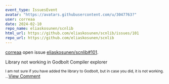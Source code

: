 ```yaml
---
event_type: IssuesEvent
avatar: "https://avatars.githubusercontent.com/u/3047763?"
user: correaa
date: 2024-02-10
repo_name: eliaskosunen/scnlib
html_url: https://github.com/eliaskosunen/scnlib/issues/101
repo_url: https://github.com/eliaskosunen/scnlib
---
```


<a href='https://github.com/correaa' target='_blank'>correaa</a> open issue <a href='https://github.com/eliaskosunen/scnlib/issues/101' target='_blank'>eliaskosunen/scnlib#101</a>.

<p>Library not working in Godbolt Compiler explorer</p><small>I am not sure if you have added the library to Godbolt, but in case you did, it is not working. ...</small><a href='https://github.com/eliaskosunen/scnlib/issues/101' target='_blank'>View Comment</a>